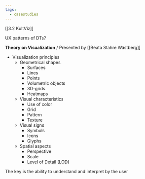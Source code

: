 ```yaml
---
tags:
  - casestudies
---
```

[[3.2 KultViz]]

UX patterns of DTs?


**Theory on Visualization**
 / Presented by  [[Beata Stahre Wästberg]]
- Visualization principles
	- Geometrical shapes 
		- Surfaces
		- Lines
		- Points
		- Volumetric objects
		- 3D-grids
		- Heatmaps
	- Visual characteristics
		- Use of color
		- Grid
		- Pattern
		- Texture
	- Visual signs
		- Symbols
		- Icons
		- Glyphs
	- Spatial aspects
		- Perspective
		- Scale
		- Level of Detail (LOD)

The key is the ability to understand and interpret by the user